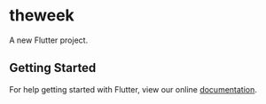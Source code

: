 # theweek

A new Flutter project.

## Getting Started

For help getting started with Flutter, view our online
[documentation](http://flutter.io/).
